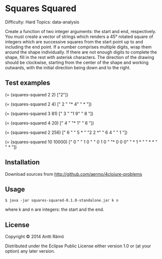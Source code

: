 # Squares Squared
 
Difficulty:	Hard
Topics:	data-analysis

Create a function of two integer arguments: the start and end, respectively. You must create a vector of strings which renders a 45° rotated square of integers which are successive squares from the start point up to and including the end point. If a number comprises multiple digits, wrap them around the shape individually. If there are not enough digits to complete the shape, fill in the rest with asterisk characters. The direction of the drawing should be clockwise, starting from the center of the shape and working outwards, with the initial direction being down and to the right.

## Test examples

(= (squares-squared 2 2) ["2"])


(= (squares-squared 2 4) [" 2 "
                          "* 4"
                          " * "])


(= (squares-squared 3 81) [" 3 "
                           "1 9"
                           " 8 "])


(= (squares-squared 4 20) [" 4 "
                           "* 1"
                           " 6 "])

(= (squares-squared 2 256) ["  6  "
                            " 5 * "
                            "2 2 *"
                            " 6 4 "
                            "  1  "])


(= (squares-squared 10 10000) ["   0   "
                               "  1 0  "
                               " 0 1 0 "
                               "* 0 0 0"
                               " * 1 * "
                               "  * *  "
                               "   *   "])

## Installation

Download sources from http://github.com/aermo/4clojure-problems

## Usage

    $ java -jar squares-squared-0.1.0-standalone.jar k n

where k and n are integers: the start and the end.

## License

Copyright © 2014 Antti Rämö

Distributed under the Eclipse Public License either version 1.0 or (at
your option) any later version.
